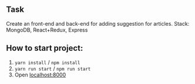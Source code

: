 ## Task

Create an front-end and back-end for adding suggestion for articles.
Stack: MongoDB, React+Redux, Express

## How to start project:

1. `yarn install` / `npm install`
2. `yarn run start` / `npm run start`
3. Open [localhost:8000](localhost:8000)
